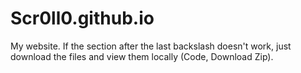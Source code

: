 # Scr0ll0.github.io
My website. If the section after the last backslash doesn't work, just download the files and view them locally (Code, Download Zip).
